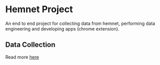 # Hemnet Project
An end to end project for collecting data from hemnet, performing data engineering and developing apps (chrome extension).

## Data Collection
Read more [here](/scraper)